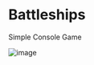 # Battleships
Simple Console Game


![image](https://user-images.githubusercontent.com/25688063/126160088-8548c9b9-9661-4570-88e2-52881423abeb.png)
